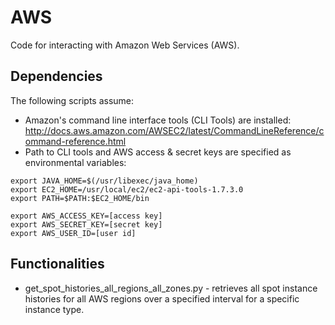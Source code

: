 # AWS
Code for interacting with Amazon Web Services (AWS). 

## Dependencies
The following scripts assume:
* Amazon's command line interface tools (CLI Tools) are installed: http://docs.aws.amazon.com/AWSEC2/latest/CommandLineReference/command-reference.html
* Path to CLI tools and AWS access & secret keys are specified as environmental variables: 

```
export JAVA_HOME=$(/usr/libexec/java_home)
export EC2_HOME=/usr/local/ec2/ec2-api-tools-1.7.3.0
export PATH=$PATH:$EC2_HOME/bin

export AWS_ACCESS_KEY=[access key]
export AWS_SECRET_KEY=[secret key]
export AWS_USER_ID=[user id]
```
## Functionalities
* get_spot_histories_all_regions_all_zones.py - retrieves all spot instance histories for all AWS regions over a specified interval for a specific instance type.
